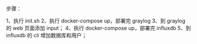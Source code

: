 步骤：

1、执行 init.sh
2、执行 docker-compose up，部署完 graylog
3、到 graylog 的 web 页面添加 input；
4、执行 docker-compose up，部署完 influxdb
5、到 influxdb 的 cli 增加数据库和用户；

